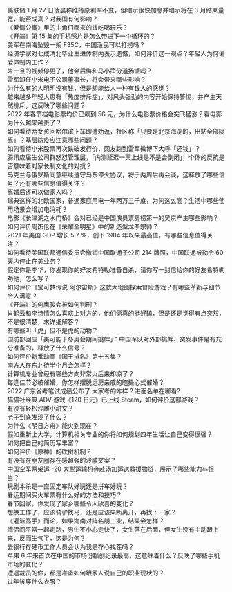 美联储 1 月 27 日凌晨称维持原利率不变，但暗示很快加息并暗示将在 3 月结束量宽，能否成真？对我国有何影响？  
《爱情公寓》里的主角们哪来的钱吃喝玩乐？  
《开端》第 15 集的手机照片是怎么带进下一个循环的？  
美军在南海坠毁一架 F35C，中国渔民可以打捞吗？  
经济学家对七成清北毕业生进体制内表示遗憾，如何评价这一观点？年轻人为何偏爱体制内工作？  
朱一旦的视频停更了，他会后悔和马小策分道扬镳吗？  
雷军卸任小米电子公司董事长，将会带来哪些影响？  
为什么有的人明明没有钱，但是却能给人一种有钱人的感觉？  
越来越多年轻人患有「热度排斥症」，对风头强劲的内容开始保持警惕，并产生天然排斥，这反映了哪些问题？  
2022 年春节档电影票均价已飙到 56 元，为什么电影票价格会突飞猛涨？看电影为什么越来越贵了？  
如何看待两女孩回哈尔滨下车即遭劝返，社区称「只要是北京海淀的，出站全部隔离」？基层防疫应注意哪些问题？  
如何看待小米股票再次跌破发行价，网友跑到雷军微博下大呼「还钱」？  
腾讯应届生公司群怒怼管理层，「内测延迟一天上线是不是会倒闭」，个体的反抗是否意味着对家长制文化的对抗？  
乌克兰与俄罗斯同意继续遵守乌东停火协议，将于两周后再会谈，这释放了哪些信号？还有哪些信息值得关注？  
离婚后还可以做家人吗？  
瑞典这样的北欧国家，普通家庭用电一年两万三千度，为何这么高？生活中哪些使用场景会增加电消耗？  
电影《长津湖之水门桥》会对已经是中国演员票房榜第一的吴京产生哪些影响？  
如何评价周杰伦在《荣耀全明星》中的新造型龙拳宗师？  
2021 年美国 GDP 增长 5.7 %，创下 1984 年以来最高值，有哪些信息值得关注？  
如何看待美国联邦通信委员会撤销中国联通子公司 214 牌照，中国联通被勒令 60 天内停止在美业务？  
假定你是李华，你发现你的好友希特勒准备自杀，请你写一封信给你的好友希特勒劝他，怎么写？  
如何评价《宝可梦传说 阿尔宙斯》这款大地图探索冒险游戏？有哪些革新与细节令人满意？  
《开端》的何鹰骏会被如何判刑？  
肖鹤云和李诗情怎么喜欢上对方的，他们俩真的挺好磕，但是还是觉得有点突然，不是很清楚，求详细解答？  
有哪些叫「虎」但不是虎的动物？  
国防部回应「美可能于冬奥会期间挑衅」：中国军队对外部挑衅、突发事件是有充分准备的，释放了什么信号？  
如何评价新番动画《国王排名》第十五集？  
南方人在东北待半个月会怎样？  
计算机专业曾经有哪些方向非常火后来却凉了？  
每逢佳节必被催婚，你怎样摆脱远房亲戚的瞎操心式催婚？  
2022 广东省考笔试成绩公布了 大家考的咋样 ? 进面名单在哪看?  
猫猫社经典 ADV 游戏《120 日元》已上线 Steam，如何评价这部游戏？  
有没有轻松沙雕小甜文？  
老子到底发现了什么？  
为什么《明日方舟》能火到现在？  
假如重新上大学，计算机相关专业的你将如何规划四年生活让自己变得很强？  
如何把自己的简历写丰富？  
如何评价《原神》的砍树机制？  
有没有在朋友圈存在感超强的沙雕文案？  
中国空军两架运 -20 大型运输机奔赴汤加运送救援物资，展示了哪些能力与担当？  
玩剧本杀是一直固定车队好玩还是拼车好玩？  
春运期间买火车票有什么好的方法和技巧？  
春节回家，你发现了家乡哪些令人欣喜的变化？  
想换工作了，应该骑驴找马，还是应该果断离开，再找下一家？  
《灌篮高手》而论，如果海南对阵名朋工业，结果会怎样？  
情侣间平常一起走路，男生不小心走快了，女生落在后面，但女生没有主动跟上来，反而生气了，这是为何？  
去银行存硬币工作人员会认为我是存心找茬吗？  
苹果 6 年来首次在中国的市场份额创纪录最高，这意味着什么？反映了哪些手机市场的变化？  
遭遇裁员的你，都是准备如何跟家人说自己的职业现状的？  
过年该穿什么衣服？  
